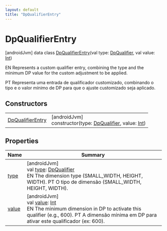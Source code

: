 ```yaml
---
layout: default
title: "DpQualifierEntry"
---
```


# DpQualifierEntry

[androidJvm]
data class [DpQualifierEntry](index.md)(val type: [DpQualifier](../-dp-qualifier/index.md), val value: [Int](https://kotlinlang.org/api/core/kotlin-stdlib/kotlin/-int/index.html))

EN Represents a custom qualifier entry, combining the type and the minimum DP value for the custom adjustment to be applied.

PT Representa uma entrada de qualificador customizado, combinando o tipo e o valor mínimo de DP para que o ajuste customizado seja aplicado.

## Constructors

| | |
|---|---|
| [DpQualifierEntry](-dp-qualifier-entry.md) | [androidJvm]<br>constructor(type: [DpQualifier](../-dp-qualifier/index.md), value: [Int](https://kotlinlang.org/api/core/kotlin-stdlib/kotlin/-int/index.html)) |

## Properties

| Name | Summary |
|---|---|
| [type](type.md) | [androidJvm]<br>val [type](type.md): [DpQualifier](../-dp-qualifier/index.md)<br>EN The dimension type (SMALL_WIDTH, HEIGHT, WIDTH).     PT O tipo de dimensão (SMALL_WIDTH, HEIGHT, WIDTH). |
| [value](value.md) | [androidJvm]<br>val [value](value.md): [Int](https://kotlinlang.org/api/core/kotlin-stdlib/kotlin/-int/index.html)<br>EN The minimum dimension in DP to activate this qualifier (e.g., 600).     PT A dimensão mínima em DP para ativar este qualificador (ex: 600). |